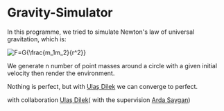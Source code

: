 # Gravity-Simulator

In this programme, we tried to simulate Newton's law of universal gravitation, which is:

<img src="https://latex.codecogs.com/svg.image?F=G{\frac{m_1m_2}{r^2}}" title="F=G{\frac{m_1m_2}{r^2}}" />

We generate n number of point masses around a circle with a given initial velocity then render the environment.

Nothing is perfect, but with [Ulaş Dilek](https://github.com/ulasdilek) we can converge to perfect. 


with collaboration [Ulaş Dilek](https://github.com/ulasdilek)(
with the supervision [Arda Saygan](https://github.com/ArdaSaygan))
